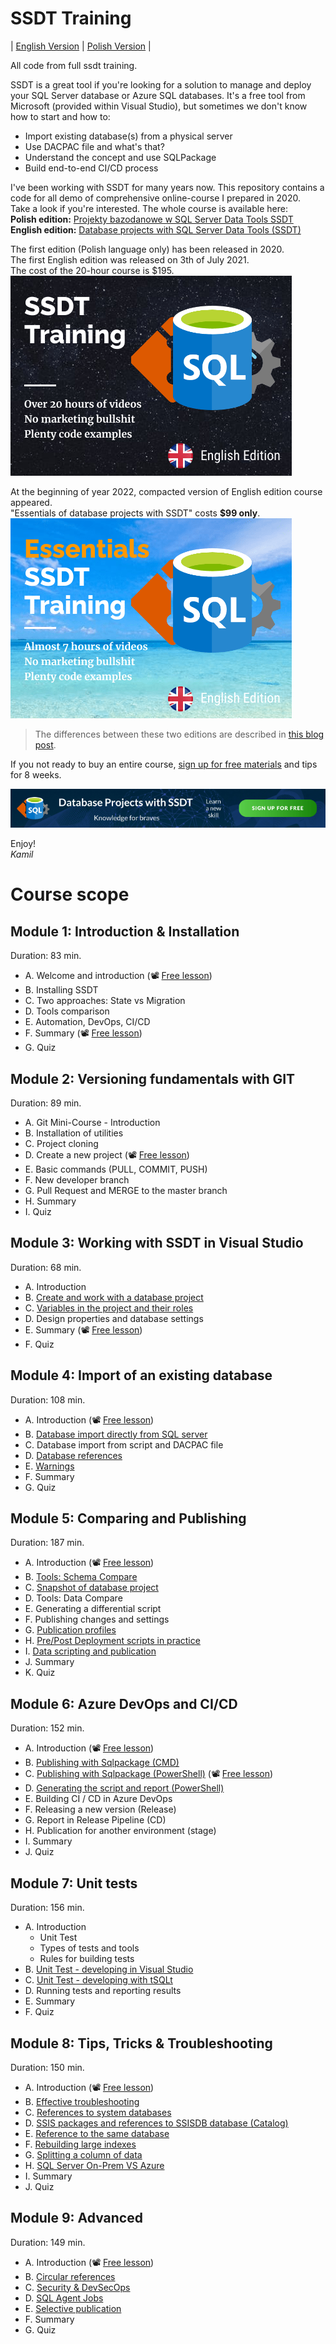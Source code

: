 # SSDT Training

| [English Version](#) | [Polish Version](./pl/README.md) |

All code from full ssdt training.  

SSDT is a great tool if you're looking for a solution to manage and deploy your SQL Server database or Azure SQL databases. It's a free tool from Microsoft (provided within Visual Studio), but sometimes we don't know how to start and how to:  
* Import existing database(s) from a physical server
* Use DACPAC file and what's that?
* Understand the concept and use SQLPackage
* Build end-to-end CI/CD process

I've been working with SSDT for many years now. This repository contains a code for all demo of comprehensive online-course I prepared in 2020.  
Take a look if you're interested. The whole course is available here:  
**Polish edition:** [Projekty bazodanowe w SQL Server Data Tools SSDT](https://learn.azureplayer.net/projekty-bazodanowe-w-sql-server-data-tools-ssdt)  
**English edition:** [Database projects with SQL Server Data Tools (SSDT)](https://learn.azureplayer.net/database-projects-with-ssdt-dacpac)

The first edition (Polish language only) has been released in 2020.  
The first English edition was released on 3th of July 2021.  
The cost of the 20-hour course is $195.  
[![SSDT Full course banner](./images/Full_SSDT_Cover_EN.png)](https://learn.azureplayer.net/database-projects-with-ssdt-dacpac)

At the beginning of year 2022, compacted version of English edition course appeared.  
"Essentials of database projects with SSDT" costs **$99 only**.  
[![SSDT Full course banner](./images/Essential_SSDT_Cover_EN.png)](https://learn.azureplayer.net/ssdt-essentials)

> The differences between these two editions are described in [this blog post](https://azureplayer.net/2022/01/database-projects-with-sql-server-data-tools-ssdt/).

If you not ready to buy an entire course, [sign up for free materials](https://learn.azureplayer.net/ssdt-tips) and tips for 8 weeks.

[![SSDT banner](./images/SSDT_Blog_Banner_ver1.png)](https://learn.azureplayer.net/ssdt-tips)

Enjoy!  
*Kamil*


# Course scope

## Module 1: Introduction & Installation
Duration: 83 min.
* A. Welcome and introduction (📽️ [Free lesson](https://learn.azureplayer.net/courses/database-projects-with-ssdt-dacpac/658130-module-1/2127229-welcome-and-introduction))
* B. Installing SSDT
* C. Two approaches: State vs Migration
* D. Tools comparison
* E. Automation, DevOps, CI/CD
* F. Summary (📽️ [Free lesson](https://learn.azureplayer.net/courses/database-projects-with-ssdt-dacpac/658130-module-1/2127258-summary))
* G. Quiz

## Module 2: Versioning fundamentals with GIT
Duration: 89 min.
* A. Git Mini-Course - Introduction
* B. Installation of utilities
* C. Project cloning
* D. Create a new project (📽️ [Free lesson](https://learn.azureplayer.net/courses/database-projects-with-ssdt-dacpac/729810-module-2/2127847-create-a-new-project))
* E. Basic commands (PULL, COMMIT, PUSH)
* F. New developer branch
* G. Pull Request and MERGE to the master branch
* H. Summary
* I. Quiz

## Module 3: Working with SSDT in Visual Studio
Duration: 68 min.
* A. Introduction
* B. [Create and work with a database project](/src/Introduction/)
* C. [Variables in the project and their roles](/src/Variables/)
* D. Design properties and database settings
* E. Summary  (📽️ [Free lesson](https://learn.azureplayer.net/courses/database-projects-with-ssdt-dacpac/734802-module-3/2164294-summary))
* F. Quiz

## Module 4: Import of an existing database
Duration: 108 min.
* A. Introduction       (📽️ [Free lesson](https://learn.azureplayer.net/courses/database-projects-with-ssdt-dacpac/734803-module-4/2164464-introduction))
* B. [Database import directly from SQL server](/src/Import/)
* C. Database import from script and DACPAC file
* D. [Database references](/src/References/)
* E. [Warnings](/src/Warnings/)
* F. Summary
* G. Quiz

## Module 5: Comparing and Publishing
Duration: 187 min.
* A. Introduction     (📽️ [Free lesson](https://learn.azureplayer.net/courses/database-projects-with-ssdt-dacpac/734804-module-5/2281366-introduction))
* B. [Tools: Schema Compare](/src/Compare/)
* C. [Snapshot of database project](/src/Compare/WideWorldImporters/Snapshots/)
* D. Tools: Data Compare
* E. Generating a differential script
* F. Publishing changes and settings
* G. [Publication profiles](/src/Publishing/)
* H. [Pre/Post Deployment scripts in practice](/src/PrePostDeployment/)
* I. [Data scripting and publication](/src/ScriptingData/)
* J. Summary
* K. Quiz

## Module 6: Azure DevOps and CI/CD
Duration: 152 min.
* A. Introduction  (📽️ [Free lesson](https://learn.azureplayer.net/courses/database-projects-with-ssdt-dacpac/734805-module-6/2417617-introduction))
* B. [Publishing with Sqlpackage (CMD)](/src/sqlpackage/demo1.cmd)
* C. [Publishing with Sqlpackage (PowerShell)](/src/sqlpackage/demo2.ps1)   (📽️ [Free lesson](https://learn.azureplayer.net/courses/database-projects-with-ssdt-dacpac/734805-module-6/2417631-publishing-with-sqlpackage-powershell))
* D. [Generating the script and report (PowerShell)](/src/sqlpackage/demo3.ps1)
* E. Building CI / CD in Azure DevOps
* F. Releasing a new version (Release)
* G. Report in Release Pipeline (CD)
* H. Publication for another environment (stage)
* I. Summary
* J. Quiz

## Module 7: Unit tests
Duration: 156 min.
* A. Introduction
  * Unit Test
  * Types of tests and tools
  * Rules for building tests
* B. [Unit Test - developing in Visual Studio](/src/Testing-SSDT/)
* C. [Unit Test - developing with tSQLt](/src/Testing-tSQLt/)
* D. Running tests and reporting results
* E. Summary
* F. Quiz

## Module 8: Tips, Tricks & Troubleshooting
Duration: 150 min.
* A. Introduction (📽️ [Free lesson](https://learn.azureplayer.net/courses/database-projects-with-ssdt-dacpac/734807-module-8/2556118-introduction))
* B. [Effective troubleshooting](/src/Tips&Tricks/)
* C. [References to system databases](/src/Tips&Tricks/)
* D. [SSIS packages and references to SSISDB database (Catalog)](/src/SSISDB/)
* E. [Reference to the same database](/src/Tips&Tricks/)
* F. [Rebuilding large indexes](/src/Indexes/)
* G. [Splitting a column of data](/src/DataManipulation/)
* H. [SQL Server On-Prem VS Azure](/src/SqlServerVsAzureSQLDB/)
* I. Summary
* J. Quiz

## Module 9: Advanced
Duration: 149 min.
* A. Introduction (📽️ [Free lesson](https://learn.azureplayer.net/courses/database-projects-with-ssdt-dacpac/734808-module-9/2748809-introduction))
* B. [Circular references](/src/CircularRefs/)
* C. [Security & DevSecOps](/src/Security/)
* D. [SQL Agent Jobs](/src/SQLJobs/)
* E. [Selective publication](/src/sqlpackage-selective/)
* F. Summary
* G. Quiz

